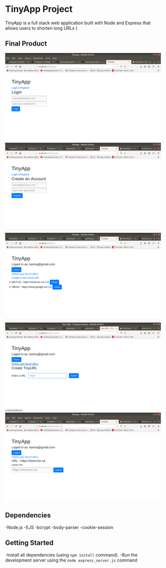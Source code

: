 # TinyApp Project

TinyApp is a full stack web application built with Node and Express that allows users to shorten long URLs (

## Final Product
!["Screenshot of the login page"](https://github.com/karinalop/tinyApp/blob/master/docs/login-page.png)
![Screenshot of the register page""](https://github.com/karinalop/tinyApp/blob/master/docs/register-page.png)
!["Screenshot of the main page showing the urls created by an user"](https://github.com/karinalop/tinyApp/blob/master/docs/urls-page.png)
!["Screenshot of the page to create a new short url"](https://github.com/karinalop/tinyApp/blob/master/docs/create-url-page.png)
!["Screenshot of the update url page"](https://github.com/karinalop/tinyApp/blob/master/docs/update-url-page.png)


## Dependencies

-Node.js
-EJS
-bcrypt
-body-parser
-cookie-session

## Getting Started

-Install all dependencies (using `npm install` command).
-Run the development server using the `node express_server.js` command

